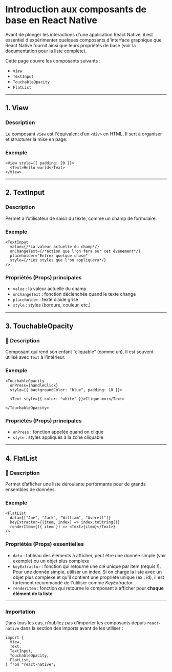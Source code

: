 # Introduction aux composants de base en React Native

Avant de plonger les interactions d'une application React Native, il est essentiel d'expérimenter quelques composants d'interface graphique que React Native fournit ainsi que leurs propriétés de base (voir la documentation pour la liste complète).

Cette page couvre les composants suivants :

- `View`
- `TextInput`
- `TouchableOpacity`
- `FlatList`

---

## 1. View

### Description

Le composant `View` est l'équivalent d’un `<div>` en HTML. Il sert à organiser et structurer la mise en page.

### Exemple

```tsx
<View style={{ padding: 20 }}>
  <Text>Hello world</Text>
</View>
```

---

## 2. TextInput

### Description

Permet à l’utilisateur de saisir du texte, comme un champ de formulaire.

### Exemple

```tsx
<TextInput
  value={/*La valeur actuelle du champ*/}
  onChangeText={/*action que l'on fera sur cet événement*/}
  placeholder="Entrez quelque chose"
  style={/*Les styles que l'on appliquera*/}
/>
```

### Propriétés (Props) principales

- `value` : la valeur actuelle du champ
- `onChangeText` : fonction déclenchée quand le texte change
- `placeholder` : texte d’aide grisé
- `style` : styles (bordure, couleur, etc.)

---

## 3. TouchableOpacity

### 🔹 Description

Composant qui rend son enfant “cliquable” (comme un). Il est souvent utilisé avec `Text` à l’intérieur.

### Exemple

```tsx
<TouchableOpacity
  onPress={handleClick}
  style={{ backgroundColor: "blue", padding: 10 }}>

  <Text style={{ color: "white" }}>Clique-moi</Text>
  
</TouchableOpacity>
```

### Propriétés (Props) principales

- `onPress` : fonction appelée quand on clique
- `style` : styles appliqués à la zone cliquable

---

## 4. FlatList

### 🔹 Description

Permet d’afficher une liste déroulante performante pour de grands ensembles de données.

### Exemple

```tsx
<FlatList
  data={["Joe", "Jack", "William", "Averell"]}
  keyExtractor={(item, index) => index.toString()}
  renderItem={({ item }) => <Text>{item}</Text>}
/>
```

### Propriétés (Props) essentielles

- `data` : tableau des éléments à afficher, peut être une donnée simple (voir exemple) ou un objet plus complexe
- `keyExtractor` : fonction qui retourne une clé unique par item (requis !). Pour une donnée simple, utiliser un index. Si on charge la liste avec un objet plus complexe et qu'il contient une propriété unique (ex : id), il est fortement recommandé de l'utiliser comme _KeyExtractor_
- `renderItem` : fonction qui retourne le composant à afficher pour **chaque élément de la liste**

---

### Importation

Dans tous les cas, n’oubliez pas d’importer les composants depuis `react-native` dans la section des imports avant de les utiliser :

```tsx
import {
  View,
  Text,
  TextInput,
  TouchableOpacity,
  FlatList,
} from "react-native";
```
